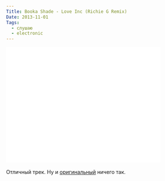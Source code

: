 ```yaml
---
Title: Booka Shade - Love Inc (Richie G Remix)
Date: 2013-11-01
Tags: 
  - слушаю
  - electronic
---
```


<div class="text"><iframe width="420" height="315" src="//www.youtube.com/embed/Hcqrby15Q0M" frameborder="0" allowfullscreen="allowfullscreen"></iframe><br /><br />
Отличный трек. Ну и <a href="http://www.youtube.com/watch?v=UWJbT9djaYA">оригинальный</a> ничего так.</div>